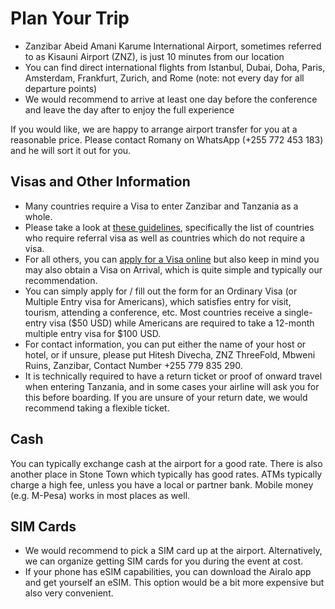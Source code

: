 # Plan Your Trip

- Zanzibar Abeid Amani Karume International Airport, sometimes referred to as Kisauni Airport (ZNZ), is just 10 minutes from our location
- You can find direct international flights from Istanbul, Dubai, Doha, Paris, Amsterdam, Frankfurt, Zurich, and Rome (note: not every day for all departure points)
- We would recommend to arrive at least one day before the conference and leave the day after to enjoy the full experience

If you would like, we are happy to arrange airport transfer for you at a reasonable price. Please contact Romany on WhatsApp (+255 772 453 183) and he will sort it out for you.

## Visas and Other Information

- Many countries require a Visa to enter Zanzibar and Tanzania as a whole.
- Please take a look at [these guidelines](https://visa.immigration.go.tz/guidelines), specifically the list of countries who require referral visa as well as countries which do not require a visa.
- For all others, you can [apply for a Visa online](https://visa.immigration.go.tz/) but also keep in mind you may also obtain a Visa on Arrival, which is quite simple and typically our recommendation.
- You can simply apply for / fill out the form for an Ordinary Visa (or Multiple Entry visa for Americans), which satisfies entry for visit, tourism, attending a conference, etc. Most countries receive a single-entry visa ($50 USD) while Americans are required to take a 12-month multiple entry visa for $100 USD.
- For contact information, you can put either the name of your host or hotel, or if unsure, please put Hitesh Divecha, ZNZ ThreeFold, Mbweni Ruins, Zanzibar, Contact Number +255 779 835 290.
- It is technically required to have a return ticket or proof of onward travel when entering Tanzania, and in some cases your airline will ask you for this before boarding. If you are unsure of your return date, we would recommend taking a flexible ticket.

## Cash

You can typically exchange cash at the airport for a good rate. There is also another place in Stone Town which typically has good rates. ATMs typically charge a high fee, unless you have a local or partner bank. Mobile money (e.g. M-Pesa) works in most places as well.

## SIM Cards

- We would recommend to pick a SIM card up at the airport. Alternatively, we can organize getting SIM cards for you during the event at cost.
- If your phone has eSIM capabilities, you can download the Airalo app and get yourself an eSIM. This option would be a bit more expensive but also very convenient.
